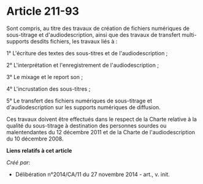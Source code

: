 # Article 211-93

Sont compris, au titre des travaux de création de fichiers numériques de sous-titrage et d'audiodescription, ainsi que des
travaux de transfert multi-supports desdits fichiers, les travaux liés à : 

1° L'écriture des textes des sous-titres et de l'audiodescription ; 

2° L'interprétation et l'enregistrement de l'audiodescription ; 

3° Le mixage et le report son ; 

4° L'incrustation des sous-titres ; 

5° Le transfert des fichiers numériques de sous-titrage et d'audiodescription sur les supports numériques de diffusion. 

Ces travaux doivent être effectués dans le respect de la Charte relative à la qualité du sous-titrage à destination des
personnes sourdes ou malentendantes du 12 décembre 2011 et de la Charte de l'audiodescription du 10 décembre 2008.

**Liens relatifs à cet article**

_Créé par_:

  - Délibération n°2014/CA/11 du 27 novembre 2014 - art., v. init.
